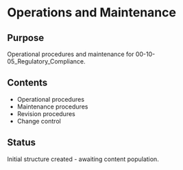 # Operations and Maintenance

## Purpose
Operational procedures and maintenance for 00-10-05_Regulatory_Compliance.

## Contents
- Operational procedures
- Maintenance procedures
- Revision procedures
- Change control

## Status
Initial structure created - awaiting content population.
